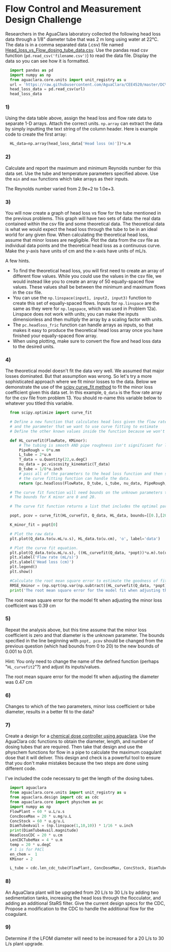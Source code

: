 # Flow Control and Measurement Design Challenge


Researchers in the AguaClara laboratory collected the following head loss data through a 1/8" diameter tube that was 2 m long using water at
22°C. The data is in a comma separated data (.csv) file named [Head_loss_vs_Flow_dosing_tube_data.csv](https://raw.githubusercontent.com/AguaClara/CEE4520/master/DC%20Solutions/Markdown/Head_loss_vs_Flow_dosing_tube_data.csv). Use the pandas read csv function (`pd.read_csv('filename.csv')`) to read the data file. Display the data so you can see how it is formatted.

``` python
  import pandas as pd
  import numpy as np
  from aguaclara.core.units import unit_registry as u
  url = 'https://raw.githubusercontent.com/AguaClara/CEE4520/master/DC%20Solutions/Markdown/Head_loss_vs_Flow_dosing_tube_data.csv'
  head_loss_data = pd.read_csv(url)
  head_loss_data
```

### 1)
Using the data table above, assign the head loss and flow rate data to separate 1-D arrays. Attach the correct units. `np.array` can extract the data by simply inputting the text string of the column header. Here is example code to create the first array:

``` python
  HL_data=np.array(head_loss_data['Head loss (m)'])*u.m
```

### 2)
Calculate and report the maximum and minimum Reynolds number for this data set. Use the tube and temperature parameters specified above. Use the `min` and `max` functions which take arrays as their inputs.

The Reynolds number varied from 2.9e+2 to 1.0e+3.

### 3)
You will now create a graph of head loss vs flow for the tube mentioned in the previous problems. This graph will have two sets of data: the real data contained within the csv file and some theoretical data. The theoretical data is what we would expect the head loss through the tube to be in an ideal world for any given flow. When calculating the theoretical head loss, assume that minor losses are negligible. Plot the data from the csv file as individual data points and the theoretical head loss as a continuous curve. Make the y-axis have units of cm and the x-axis have units of mL/s.

A few hints.

- To find the theoretical head loss, you will first need to create an array of different flow values. While you could use the values in the csv file, we would instead like you to create an array of 50 equally-spaced flow values. These values shall be between the minimum and maximum flows in the csv file.
- You can use the `np.linspace(input1, input2, input3)` function to create this set of equally-spaced flows. Inputs for `np.linspace` are the same as they were for `np.logspace`, which was used in Problem 12a). Linspace does not work with units; you can make the inputs dimensionless and then multiply the array by a scaling factor with units.
- The `pc.headloss_fric` function can handle arrays as inputs, so that makes it easy to produce the theoretical head loss array once you have finished your equally-spaced flow array.
- When using plotting, make sure to convert the flow and head loss data to the desired units.

### 4)
The theoretical model doesn't fit the data very well. We assumed that major losses dominated. But that assumption was wrong. So let's try a more sophisticated approach where we fit minor losses to the data. Below we demonstrate the use of the [scipy curve_fit method](https://docs.scipy.org/doc/scipy/reference/generated/scipy.optimize.curve_fit.html#scipy.optimize.curve_fit) to fit the minor loss coefficient given this data set. In this example, `Q_data` is the flow rate array for the csv file from problem 13. You should re-name this variable below to whatever you titled this variable.

``` python
  from scipy.optimize import curve_fit

  # Define a new function that calculates head loss given the flow rate
  # and the parameter that we want to use curve fitting to estimate
  # Define the other known values inside the function because we won't be passing those parameters to the function.

  def HL_curvefit(FlowRate, KMinor):
      # The tubing is smooth AND pipe roughness isn't significant for laminar flow.
      PipeRough = 0*u.mm
      L_tube = 2*u.m
      T_data = u.Quantity(22,u.degC)
      nu_data = pc.viscosity_kinematic(T_data)
      D_tube = 1/8*u.inch
      # pass all of the parameters to the head loss function and then strip the units so
      # the curve fitting function can handle the data.
      return (pc.headloss(FlowRate, D_tube, L_tube, nu_data, PipeRough, KMinor)).magnitude

  # The curve fit function will need bounds on the unknown parameters to find a real solution.
  # The bounds for K minor are 0 and 20.

  # The curve fit function returns a list that includes the optimal parameters and the covariance.

  popt, pcov = curve_fit(HL_curvefit, Q_data, HL_data, bounds=[[0.],[20]])

  K_minor_fit = popt[0]

  # Plot the raw data
  plt.plot(Q_data.to(u.mL/u.s), HL_data.to(u.cm), 'o', label='data')

  # Plot the curve fit equation.
  plt.plot(Q_data.to(u.mL/u.s), ((HL_curvefit(Q_data, *popt))*u.m).to(u.cm), 'r-', label='fit')
  plt.xlabel('Flow rate (mL/s)')
  plt.ylabel('Head loss (cm)')
  plt.legend()
  plt.show()

  #Calculate the root mean square error to estimate the goodness of fit of the model to the data
  RMSE_Kminor = (np.sqrt(np.var(np.subtract((HL_curvefit(Q_data, *popt)),HL_data.magnitude)))*u.m).to(u.cm)
  print('The root mean square error for the model fit when adjusting the minor loss coefficient was',RMSE_Kminor)
```

The root mean square error for the model fit when adjusting the minor loss coefficient was 0.39 cm

### 5)
Repeat the analysis above, but this time assume that the minor loss coefficient is zero and that diameter is the unknown parameter. The bounds specified in the line beginning with `popt, pcov` should be changed from the previous question (which had bounds from 0 to 20) to the new bounds of 0.001 to 0.01.

Hint: You only need to change the name of the defined function (perhaps "`HL_curvefit2`"?) and adjust its inputs/values.

The root mean square error for the model fit when adjusting the diameter was 0.47 cm

### 6)
Changes to which of the two parameters, minor loss coefficient or tube diameter, results in a better fit to the data?

### 7)
Create a design for a [chemical dose controller using aguaclara](https://github.com/AguaClara/aguaclara/blob/master/aguaclara/design/cdc.py).  Use the AguaClara cdc functions to obtain the diameter, length, and number of dosing tubes that are required. Then take that design and use the physchem functions for flow in a pipe to calculate the maximum coagulant dose that it will deliver. This design and check is a powerful tool to ensure that you don't make mistakes because the two steps are done using different code.

I've included the code necessary to get the length of the dosing tubes.

``` python
  import aguaclara
  from aguaclara.core.units import unit_registry as u
  from aguaclara.design import cdc as cdc
  from aguaclara.core import physchem as pc
  import numpy as np
  FlowPlant = 60 * u.L/u.s
  ConcDoseMax = 20 * u.mg/u.L
  ConcStock = 60 * u.g/u.L
  DiamTubeAvail = (np.linspace(1,10,10)) * 1/16 * u.inch
  print(DiamTubeAvail.magnitude)
  HeadlossCDC = 20 * u.cm
  LenCDCTubeMax = 4 * u.m
  temp = 20 * u.degC
  # 1 is for PACl
  en_chem =  1
  KMinor = 2

  L_tube = cdc.len_cdc_tube(FlowPlant, ConcDoseMax, ConcStock, DiamTubeAvail, HeadlossCDC, LenCDCTubeMax, temp, en_chem, KMinor)
```

### 8)
An AguaClara plant will be upgraded from 20 L/s to 30 L/s by adding two sedimentation tanks, increasing the head loss through the flocculator, and adding an additional StaRS filter. Give the current design specs for the CDC, Propose a modification to the CDC to handle the additional flow for the coagulant.

### 9)
Determine if the LFOM diameter will need to be increased for a 20 L/s to 30 L/s plant upgrade.
